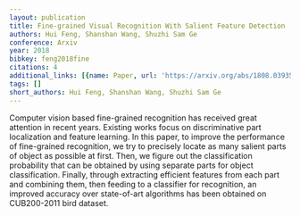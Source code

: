 ```yaml
---
layout: publication
title: Fine-grained Visual Recognition With Salient Feature Detection
authors: Hui Feng, Shanshan Wang, Shuzhi Sam Ge
conference: Arxiv
year: 2018
bibkey: feng2018fine
citations: 4
additional_links: [{name: Paper, url: 'https://arxiv.org/abs/1808.03935'}]
tags: []
short_authors: Hui Feng, Shanshan Wang, Shuzhi Sam Ge
---
```

Computer vision based fine-grained recognition has received great attention
in recent years. Existing works focus on discriminative part localization and
feature learning. In this paper, to improve the performance of fine-grained
recognition, we try to precisely locate as many salient parts of object as
possible at first. Then, we figure out the classification probability that can
be obtained by using separate parts for object classification. Finally, through
extracting efficient features from each part and combining them, then feeding
to a classifier for recognition, an improved accuracy over state-of-art
algorithms has been obtained on CUB200-2011 bird dataset.